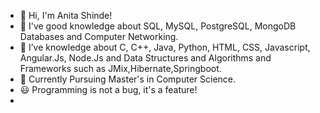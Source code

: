 - 👋 Hi, I'm Anita Shinde!
- 👀 I've good knowledge about SQL, MySQL, PostgreSQL, MongoDB Databases and Computer Networking.
- 🌱 I’ve knowledge about C, C++, Java, Python, HTML, CSS, Javascript, Angular.Js, Node.Js and Data Structures and Algorithms and Frameworks such as JMix,Hibernate,Springboot.
- 💞️ Currently Pursuing Master's in Computer Science.
- 😃 Programming is not a bug, it's a feature!
- 
